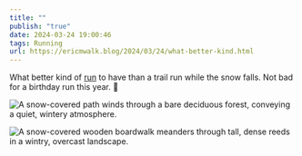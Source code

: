```yaml
---
title: ""
publish: "true"
date: 2024-03-24 19:00:46
tags: Running
url: https://ericmwalk.blog/2024/03/24/what-better-kind.html
---
```


What better kind of [run](https://strava.com/activities/11030269029) to have than a trail run while the snow falls. Not bad for a birthday run this year. 🥳

![A snow-covered path winds through a bare deciduous forest, conveying a quiet, wintery atmosphere.](https://ericmwalk.blog/uploads/2024/img-8399.jpeg)

![A snow-covered wooden boardwalk meanders through tall, dense reeds in a wintry, overcast landscape.](https://ericmwalk.blog/uploads/2024/img-8400-edited.jpeg)